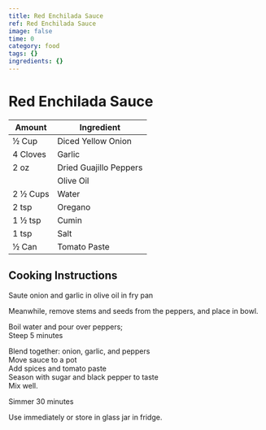 ```yaml
---
title: Red Enchilada Sauce
ref: Red Enchilada Sauce
image: false
time: 0
category: food
tags: {}
ingredients: {}
---
```

# Red Enchilada Sauce  
  
|Amount|Ingredient|  
|----|----|  
½ Cup | Diced Yellow Onion  
4 Cloves | Garlic  
2 oz | Dried Guajillo Peppers  
|| Olive Oil
2 ½ Cups | Water  
2 tsp | Oregano  
1 ½ tsp | Cumin  
1 tsp | Salt  
½ Can | Tomato Paste  
  
## Cooking Instructions  
Saute onion and garlic in olive oil in fry pan  
  
Meanwhile, remove stems and seeds from the peppers, and place in bowl.  
  
Boil water and pour over peppers;  
Steep 5 minutes  
  
Blend together: onion, garlic, and peppers  
Move sauce to a pot  
Add spices and tomato paste  
Season with sugar and black pepper to taste  
Mix well.  
  
Simmer 30 minutes  
  
Use immediately or store in glass jar in fridge.  
  